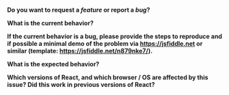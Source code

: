 **Do you want to request a *feature* or report a *bug*?**

**What is the current behavior?**

**If the current behavior is a bug, please provide the steps to reproduce and if possible a minimal demo of the problem via https://jsfiddle.net or similar (template: https://jsfiddle.net/n879nke7/).**

**What is the expected behavior?**

**Which versions of React, and which browser / OS are affected by this issue? Did this work in previous versions of React?**
